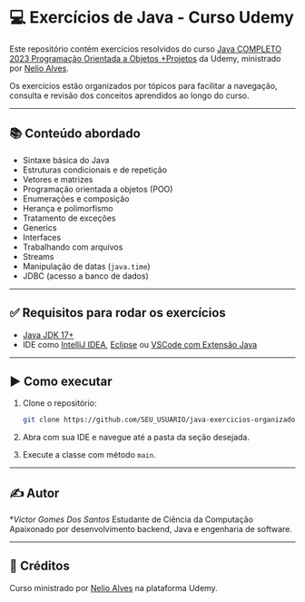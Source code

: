 # 💻 Exercícios de Java - Curso Udemy

Este repositório contém exercícios resolvidos do curso [Java COMPLETO 2023 Programação Orientada a Objetos +Projetos](https://www.udemy.com/course/java-curso-completo/) da Udemy, ministrado por [Nelio Alves](https://github.com/nelsonalves).

Os exercícios estão organizados por tópicos para facilitar a navegação, consulta e revisão dos conceitos aprendidos ao longo do curso.

---

## 📚 Conteúdo abordado

- Sintaxe básica do Java
- Estruturas condicionais e de repetição
- Vetores e matrizes
- Programação orientada a objetos (POO)
- Enumerações e composição
- Herança e polimorfismo
- Tratamento de exceções
- Generics
- Interfaces
- Trabalhando com arquivos
- Streams
- Manipulação de datas (`java.time`)
- JDBC (acesso a banco de dados)

---

## ✅ Requisitos para rodar os exercícios

- [Java JDK 17+](https://www.oracle.com/java/technologies/javase-downloads.html)
- IDE como [IntelliJ IDEA](https://www.jetbrains.com/idea/), [Eclipse](https://www.eclipse.org/) ou [VSCode com Extensão Java](https://marketplace.visualstudio.com/items?itemName=vscjava.vscode-java-pack)

---

## ▶️ Como executar

1. Clone o repositório:

   ```bash
   git clone https://github.com/SEU_USUARIO/java-exercicios-organizados.git
   ```

2. Abra com sua IDE e navegue até a pasta da seção desejada.
3. Execute a classe com método `main`.

---

## ✍️ Autor

**Victor Gomes Dos Santos*
Estudante de Ciência da Computação  
Apaixonado por desenvolvimento backend, Java e engenharia de software.

---

## 📘 Créditos

Curso ministrado por [Nelio Alves](https://github.com/nelsonalves) na plataforma Udemy.
